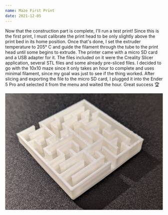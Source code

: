 ```yaml
---
name: Maze First Print
date: 2021-12-05
---
```


Now that the construction part is complete, I'll run a test print!
Since this is the first print, I must calibrate the print head to be only slightly above the print bed in its home position. Once that's done, I set the extruder temperature to 205° C and guide the filament through the tube to the print head until some begins to extrude.
The printer came with a micro SD card and a USB adapter for it. The files included on it were the Creality Slicer application, several STL files and some already pre-sliced files.
I decided to go with the 10x10 maze since it only takes an hour to complete and uses minimal filament, since my goal was just to see if the thing worked.
After slicing and exporting the file to the micro SD card, I plugged it into the Ender 5 Pro and selected it from the menu and waited the hour. Great success :trophy:

![10 x 10 Maze](/assets/img/3d-printing/maze.jpg)
